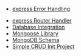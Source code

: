 <!-- - [express Base Route](Express/express-01.md) -->
<!-- - [express Static Route](Express/express-02.md) -->
- [express Error Handling](Express/express-Error-Handling.md)
<!-- - [express Routing](Express/express-04.md) -->
<!-- - [express Middleware](Express/express-05.md) -->
- [express Router Handler](Express/express-router-handler.md)
- [Database Integration](Express/Database-integration.md)
- [Mongoose Library](Express/Mongoose-Library.md)
- [MongoDB Schema](Express/mongo-schema.md)
- [Simple CRUD Init Project](Express/simple-CRUD.md)